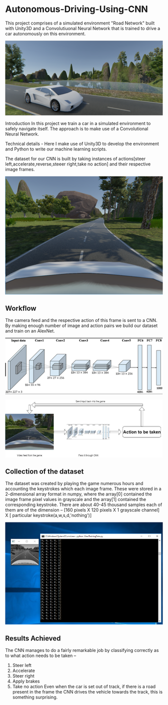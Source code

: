 # Autonomous-Driving-Using-CNN

This project comprises of a simulated environment "Road Network" built with Unity3D and a Convolutiuonal Neural Network that is trained to drive a car autonomously on this environment.

![Cover Photo](https://github.com/BharathRajM/Autonomous-Driving-Using-CNN/blob/master/Images/CoverPhoto1.png)

Introduction
In this project we train a car in a simulated environment to safely navigate itself. The approach is to make use of a Convolutional Neural Network.

Technical details - 
Here I make use of Unity3D to develop the environment and Python to write our machine learning scripts.

The dataset for our CNN is built by taking instances of actions[steer left,accelerate,reverse,steeer right,take no action] and their respective image frames.

![](https://github.com/BharathRajM/Autonomous-Driving-Using-CNN/blob/master/Images/synopsis%20photo.png)

## Workflow

The camera feed and the respective action of this frame is sent to a CNN.
By making enough number of image and action pairs we build our dataset and train on an AlexNet.

![](https://github.com/BharathRajM/Autonomous-Driving-Using-CNN/blob/master/Images/alexnet.png)

![](https://github.com/BharathRajM/Autonomous-Driving-Using-CNN/blob/master/Images/workflow.png)

## Collection of the dataset
The dataset was created by playing the game numerous hours and accounting the keystrokes which each image frame. These were stored in a 2-dimensional array format in numpy, where the array[0] contained the image frame pixel values in grayscale and the array[1] contained the corresponding keystroke. There are about 40-45 thousand samples each of them are of the dimension –
[160 pixels X 120 pixels X 1 grayscale channel] X [ particular keystroke(a,w,s,d,'nothing')]

![](https://github.com/BharathRajM/Autonomous-Driving-Using-CNN/blob/master/Images/dataset.png)

## Results Achieved

The CNN manages to do a fairly remarkable job by classifying correctly as to what action needs to be taken –
1. Steer left
2. Accelerate
3. Steer right
4. Apply brakes
5. Take no action
Even when the car is set out of track, if there is a road present in the frame the CNN drives the vehicle towards the track, this is something surprising.
